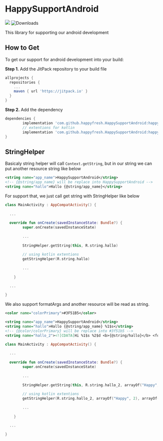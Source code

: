# HappySupportAndroid

[![](https://jitpack.io/v/happyfresh/HappySupportAndroid.svg)](https://jitpack.io/#happyfresh/HappySupportAndroid) ![Downloads](https://jitpack.io/v/happyfresh/HappySupportAndroid/month.svg)

This library for supporting our android development

## How to Get
To get our support for android development into your build:

<b>Step 1.</b> Add the JitPack repository to your build file
```gradle
allprojects {
  repositories {
    ...
    maven { url 'https://jitpack.io' }
  }
}
```
<b>Step 2.</b> Add the dependency
```gradle
dependencies {
        implementation 'com.github.happyfresh.HappySupportAndroid:happysupport:1.0.0'
        // extentions for kotlin
        implementation 'com.github.happyfresh.HappySupportAndroid:happysupport-kotlinextentions:1.0.0'
}
```

## StringHelper
Basicaly string helper will call `Context.getString`, but in our string we can put another resource string like below
```xml
<string name="app_name">HappySupportAndroid</string>
<!-- {@string/app_name} will be replace into HappySupportAndroid -->
<string name="hallo">Hallo {@string/app_name}</string>
```
For support that, we just call get string with StringHelper like below
```kotlin
class MainActivity : AppCompatActivity() {
  
  ...
  
  override fun onCreate(savedInstanceState: Bundle?) {
        super.onCreate(savedInstanceState)
        
        ...
        
        StringHelper.getString(this, R.string.hallo)
        
        // using kotlin extentions
        getStringHelper(R.string.hallo)
        
        ...
        
    }

  ...
  
}
```

We also support formatArgs and another resource will be read as string.
```xml
<color name="colorPrimary">#3F51B5</color>

<string name="app_name">HappySupportAndroid</string>
<string name="hallo">Hallo {@string/app_name} %1$s</string>
<!-- {@color/colorPrimary} will be replace into #3f51b5 -->
<string name="hallo_2"><![CDATA[Hi %1$s %2$d <b>{@string/hallo}</b> <font color="{@color/colorPrimary}">{@color/colorPrimary}</font>]]></string>
```
```kotlin
class MainActivity : AppCompatActivity() {
  
  ...
  
  override fun onCreate(savedInstanceState: Bundle?) {
        super.onCreate(savedInstanceState)
        
        ...
        
        StringHelper.getString(this, R.string.hallo_2, arrayOf("Happy", 2), arrayOf("Fresh"))
        
        // using kotlin extentions
        getStringHelper(R.string.hallo_2, arrayOf("Happy", 2), arrayOf("Fresh"))
        
        ...
        
    }

  ...
  
}
```
